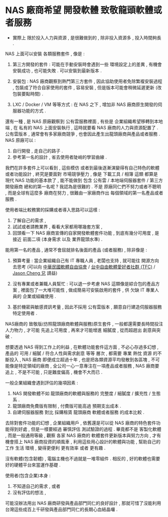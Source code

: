 # NAS 廠商希望 開發軟體 致敬龍頭軟體或者服務
 - 實際上 限於投入人力與資源 , 是很難做到的 , 除非投入資源多 , 投入時間夠長 .

NAS 上面可以安裝 各類服務套件 , 像是 :

1. 第三方開發的套件 : 可能在手動安裝時會遇到一些 環境設定上的差異 , 有機會安裝成功 , 也可能失敗 . 可以安裝到最新版本 .

2. 安裝包 : NAS 廠商觀察到熱門第三方套件 , 因此協助使用者免除繁複安裝過程 , 包裝成了符合自家使用的套件 , 容易安裝 , 但是版本可能會稍微延遲更新 (改包裝要點時間) .

3. LXC / Docker / VM 等等方式 : 在 NAS 之下 , 增加非 NAS 廠商原生開發的伺服器功能的方式 .

還有一種 , 是 NAS 原廠觀察到 公有雲服務裡面 , 有些是 企業組織希望移轉到本地端 , 在 私有的 NAS 上面安裝執行 , 這時就要看 NAS 廠商的人力與資源配置了 . 公有雲版本 , 通常會有多家廠商競爭 , 也會因此產生出龍頭廠商與產品或者服務 . NAS 原廠可以 :

1. 自行開發 , 走自己的路子 .
2. 參考第一名的設計 , 省去使用者陡峭的學習曲線 .

我們在許多套件上可以看到 , 這些模仿 或者到最後逐漸演變得有自己特色的軟體或者功能設計 , 終究是要面對 市場競爭壓力 , 像是 下載工具 / 相簿 這類 都算是 現代 NAS 功能的基本款了 , 能不能做到 包含 公有雲 / 本地端伺服器套件 / 第三方開發廠商 總和的第一名呢 ? 我認為是很難的 .
不是 原廠同仁們不努力或者不聰明 , 而是全球有這麼多 廠商在努力 , 很難由一家廠商作出 每個領域的第一名產品或者服務 .

使用者端比較務實的採購或者導入思路可以這樣 :

1. 了解自己的需求 , 
2. 試試或者請教業界 , 看看大家都用哪幾套方案 , 
3. 回頭看一下 NAS 廠商宣傳的自家開發軟體套件功能 , 
到底有幾分可用度 , 是接近 前面二項 (本身需求 以及 業界龍頭水準) .

能用第一名的產品 , 通常不會屈就排名後面的產品 (或者服務) , 除非像是 :

1. 預算考量 : 當企業組織自己有 IT 專職人員 , 老闆也支持 , 就可能往 開源方向去思考 (可以向 [中華民國軟體自由協會](https://www.facebook.com/slat.org/?ref=gs&fref=gs&dti=135606248244&hc_location=group) / [台中自由軟體愛好者社群 (TFC)](https://www.facebook.com/groups/tfc.tw/?ref=gs&fref=gs&dti=135606248244&hc_location=group) / [Jason Cheng 兄](https://www.facebook.com/jason.cheng.9615?fref=gs&dti=135606248244&hc_location=group) 請益) 

2. 沒有專業或者兼職人員幫忙 : 可以退一步考慮 NAS 這類像是綜合包的產品方案 , 裡面包了一大堆可能性 , 做成簡易可安裝啟用的套件 , 供 欠缺 IT 專業人員的 企業或組織使用 .  

3. 基於機密與敏感資訊考量 , 因此不採用 公有雲版本 , 願意自行建造伺服器服務特定使用者 .

NAS廠商的 致敬版(仿照龍頭廠商軟體與服務)原生套件 , 一般都還需要長時間投注 人力物力 , 才可能 先追上可用度 , 再來才可能增進 細膩度 , 從而超趕出 創意與突破 .

想要透過 NAS 得到工作上的利益 , 在軟體功能套件這方面 , 不必心存過多幻想 , 產品的 可用 / 細膩 / 符合人性與需求創意 等等 層次 , 都需要 專業 熱忱 資源 的不斷投入 , NAS 廠商 即便成立超過十年 , 也是把各類資源平均發散到各區塊 , 不可能像是特定領域的廠商 , 全公司一心一意專注在一項產品或者服務 , NAS 廠商要追上 , 不是不可能 , 只是難度偏高 , 機會不大而已 .  

一般企業組織會遇到評估的幾項因素 :  
1. NAS 開發軟體不如 龍頭廠商的軟體與服務的 完整度 / 細膩度 / 擴充性 / 生態系 .
2. 龍頭廠商免費版有限制 , 付費版可能高過 預期支出成本 .
3. 自建伺服器服務 對比 採購租賃 龍頭廠商 軟體或者服務 的成本比較 .

去除對套件功能的幻想 , 企業組織用戶 , 依舊還是可以從 NAS 廠商的特色套件功能得到好處 , 但是一樣要經過 審慎評估 測試驗證的過程 . 畢竟都不是 客製化軟體 , 而是一般通用等級 , 觀察 各家 NAS 廠商的 軟體套件更新版本與努力方向 , 才有機會搭上 NAS 廠商投資的順風車 , 利用這些用心設計的軟體與功能 , 幫助自己的 工作 生活 環境 , 變得更便利 更有效率 或者 更有趣 .

沒有軟體(包含韌體) , 電腦主機也不過就是一堆零組件 .
相反的 , 好的軟體也需要好的硬體平台來當運作基礎 .

使用者(包含企業)本身 :
1. 不知道自己的需求 , 或者 
2. 沒有評估的想法 , 

可能沒辦法用出 NAS 廠商研發與產品部門同仁的良好設計 , 那就可惜了沒能利用 台灣這些成百上千研發與產品部門同仁的長期心血結晶囉 .
